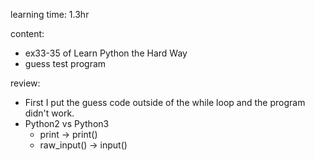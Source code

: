 learning time: 1.3hr

content: 

* ex33-35 of Learn Python the Hard Way
* guess test program

review:

* First I put the guess code outside of the while loop and the program didn't work. 
* Python2 vs Python3  
  * print -> print()
  * raw_input() -> input()
